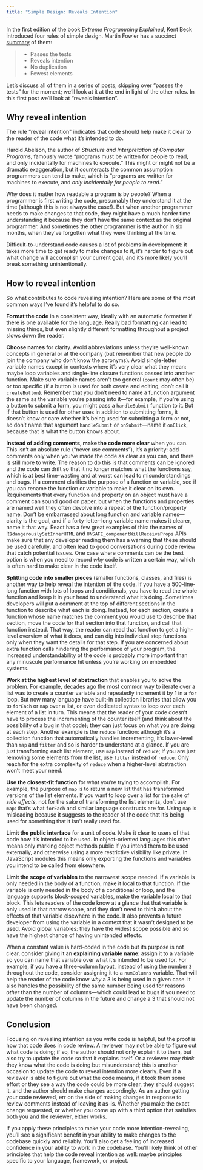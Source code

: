 ```yaml
---
title: "Simple Design: Reveals Intention"
---
```


In the first edition of the book *Extreme Programming Explained*, Kent Beck introduced four rules of simple design. Martin Fowler has a succinct [summary](https://www.martinfowler.com/bliki/BeckDesignRules.html) of them:

> * Passes the tests
> * Reveals intention
> * No duplication
> * Fewest elements

Let’s discuss all of them in a series of posts, skipping over “passes the tests” for the moment; we’ll look at it at the end in light of the other rules. In this first post we’ll look at “reveals intention”.

## Why reveal intention
The rule “reveal intention" indicates that code should help make it clear to the reader of the code what it’s intended to do.

Harold Abelson, the author of *Structure and Interpretation of Computer Programs*, famously wrote “programs must be written for people to read, and only incidentally for machines to execute.” This might or might not be a dramatic exaggeration, but it counteracts the common assumption programmers can tend to make, which is “programs are written for machines to execute, and *only incidentally for people to read*.”

Why does it matter how readable a program is by people? When a programmer is first writing the code, presumably they understand it at the time (although this is not always the case!). But when another programmer needs to make changes to that code, they might have a much harder time understanding it because they don’t have the same context as the original programmer. And sometimes the other programmer is the author in six months, when they’ve forgotten what they were thinking at the time.

Difficult-to-understand code causes a lot of problems in development: it takes more time to get ready to make changes to it, it’s harder to figure out what change will accomplish your current goal, and it’s more likely you’ll break something unintentionally.

## How to reveal intention
So what contributes to code revealing intention? Here are some of the most common ways I’ve found it’s helpful to do so.

**Format the code** in a consistent way, ideally with an automatic formatter if there is one available for the language. Really bad formatting can lead to missing things, but even slightly different formatting throughout a project slows down the reader.

**Choose names** for clarity. Avoid abbreviations unless they’re well-known concepts in general or at the company (but remember that new people do join the company who don’t know the acronyms). Avoid single-letter variable names except in contexts where it’s very clear what they mean: maybe loop variables and single-line closure functions passed into another function. Make sure variable names aren’t too general (`count` may often be) or too specific (if a button is used for both create and editing, don’t call it `createButton`). Remember that you don’t need to name a function argument the same as the variable you’re passing into it—for example, if you’re using a button to submit a form, you might pass a `handleSubmit` function to it. But if that button is used for other uses in addition to submitting forms, it doesn’t know or care whether it’s being used for submitting a form or not, so don’t name that argument `handleSubmit` or `onSubmit`—name it `onClick`, because that is what the button knows about.

**Instead of adding comments, make the code more clear** when you can. This isn’t an absolute rule (“never use comments”), it’s a priority: add comments only when you’ve made the code as clear as you can, and there is still more to write. The reason to do this is that comments can be ignored and the code can drift so that it no longer matches what the functions say, which is at best time-wasting and at worst can lead to misunderstandings and bugs. If a comment clarifies the purpose of a function or variable, see if you can rename the function or variable to make it clear on its own. Requirements that every function and property on an object must have a comment can sound good on paper, but when the functions and properties are named well they often devolve into a repeat of the function/property name. Don’t be embarrassed about long function and variable names—clarity is the goal, and if a forty-letter-long variable name makes it clearer, name it that way. React has a few great examples of this: the names of its`dangerouslySetInnerHTML` and `UNSAFE_componentWillReceiveProps`  APIs make sure that any developer reading them has a warning that these should be used carefully, and often lead to good conversations during code review that catch potential issues. One case where comments can be the best option is when you need to record *why* code is written a certain way, which is often hard to make clear in the code itself.

**Splitting code into smaller pieces** (smaller functions, classes, and files) is another way to help reveal the intention of the code. If you have a 500-line-long function with lots of loops and conditionals, you have to read the whole function and keep it in your head to understand what it’s doing. Sometimes developers will put a comment at the top of different sections in the function to describe what each is doing. Instead, for each section, create a function whose name matches the comment you would use to describe that section, move the code for that section into that function, and call that function instead. That way, the reader can read that function to get a high-level overview of what it does, and can dig into individual step functions only when they want the details for that step. If you are concerned about extra function calls hindering the performance of your program, the increased understandability of the code is probably more important than any minuscule performance hit unless you’re working on embedded systems.

**Work at the highest level of abstraction** that enables you to solve the problem. For example, decades ago the most common way to iterate over a list was to create a counter variable and repeatedly increment it by 1 in a `for` loop. But now many language have built-in collection libraries that allow you to `forEach` or `map` over a list, or even dedicated syntax to loop over each element of a list in turn. This means that the reader of your code doesn’t have to process the incrementing of the counter itself (and think about the possibility of a bug in that code); they can just focus on what you are doing at each step. Another example is the `reduce` function: although it’s a collection function that automatically handles incrementing, it’s lower-level than `map` and `filter` and so is harder to understand at a glance. If you are just transforming each list element, use `map` instead of `reduce`; if you are just removing some elements from the list, use `filter` instead of `reduce`. Only reach for the extra complexity of `reduce` when a higher-level abstraction won’t meet your need.

**Use the closest-fit function** for what you’re trying to accomplish. For example, the purpose of `map` is to return a new list that has transformed versions of the list elements. If you want to loop over a list for the sake of *side effects*, not for the sake of transforming the list elements, don’t use `map`: that’s what `forEach` and similar language constructs are for. Using `map` is misleading because it suggests to the reader of the code that it’s being used for something that it isn’t really used for.

**Limit the public interface** for a unit of code. Make it clear to users of that code how it’s intended to be used. In object-oriented languages this often means only marking object methods public if you intend them to be used externally, and otherwise using a more restrictive visibility like private. In JavaScript modules this means only exporting the functions and variables you intend to be called from elsewhere.

**Limit the scope of variables** to the narrowest scope needed. If a variable is only needed in the body of a function, make it local to that function. If the variable is only needed in the body of a conditional or loop, and the language supports block-scoped variables, make the variable local to that block. This lets readers of the code know at a glance that that variable is only used in that narrow scope, and they don’t need to think about the effects of that variable elsewhere in the code. It also prevents a future developer from using the variable in a context that it wasn’t designed to be used. Avoid global variables: they have the widest scope possible and so have the highest chance of having unintended effects.

When a constant value is hard-coded in the code but its purpose is not clear, consider giving it an **explaining variable name**: assign it to a variable so you can name that variable over what it’s intended to be used for. For example, if you have a three-column layout, instead of using the number `3` throughout the code, consider assigning it to a `numColumns` variable. That will help the reader of the code know *why* a 3 is being used in a given case. It also handles the possibility of the same number being used for reasons *other* than the number of columns—which could lead to bugs if you need to update the number of columns in the future and change a 3 that should not have been changed.

## Conclusion

Focusing on revealing intention as you write code is helpful, but the proof is how that code does in code review. A reviewer may not be able to figure out what code is doing; if so, the author should not only explain it to them, but also try to update the code so that it explains itself. Or a reviewer may *think* they know what the code is doing but misunderstand; this is another occasion to update the code to reveal intention more clearly. Even if a reviewer is able to figure out what the code means, if it took them some effort or they see a way the code could be more clear, they should suggest it, and the author should make changes accordingly. As an author getting your code reviewed, err on the side of making changes in response to review comments instead of leaving it as-is. Whether you make the exact change requested, or whether you come up with a third option that satisfies both you and the reviewer, either works.

If you apply these principles to make your code more intention-revealing, you’ll see a significant benefit in your ability to make changes to the codebase quickly and reliably. You’ll also get a feeling of increased confidence in your ability to work in the codebase. You’ll likely think of other principles that help the code reveal intention as well: maybe principles specific to your language, framework, or project.
